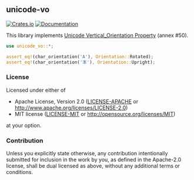 ## unicode-vo
[![Crates.io](https://img.shields.io/crates/v/unicode-vo.svg)](https://crates.io/crates/unicode-vo)
[![Documentation](https://docs.rs/unicode-vo/badge.svg)](https://docs.rs/unicode-vo)

This library implements
[Unicode Vertical_Orientation Property](https://www.unicode.org/reports/tr50/tr50-19.html)
(annex #50).

```rust
use unicode_vo::*;

assert_eq!(char_orientation('A'), Orientation::Rotated);
assert_eq!(char_orientation('本'), Orientation::Upright);
```

### License

Licensed under either of

- Apache License, Version 2.0
  ([LICENSE-APACHE](LICENSE-APACHE) or http://www.apache.org/licenses/LICENSE-2.0)
- MIT license
  ([LICENSE-MIT](LICENSE-MIT) or http://opensource.org/licenses/MIT)

at your option.

### Contribution

Unless you explicitly state otherwise, any contribution intentionally submitted
for inclusion in the work by you, as defined in the Apache-2.0 license, shall be
dual licensed as above, without any additional terms or conditions.

